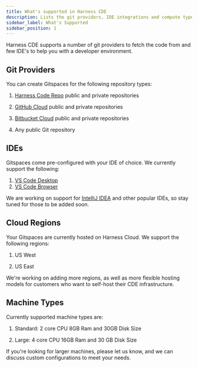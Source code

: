 ```yaml
---
title: What's supported in Harness CDE
description: Lists the git providers, IDE integrations and compute types supported in IDP.
sidebar_label: What's Supported
sidebar_position: 1
---
```


Harness CDE supports a number of git providers to fetch the code from and few IDE's to help you with a developer environment. 

## Git Providers 

You can create Gitspaces for the following repository types:

1. [Harness Code Repo](https://developer.harness.io/docs/code-repository) public and private repositories

2. [GitHub Cloud](https://github.com/) public and private repositories

3. [Bitbucket Cloud](https://bitbucket.org/) public and private repositories

4. Any public Git repository 

## IDEs 

Gitspaces come pre-configured with your IDE of choice. We currently support the following:

1. [VS Code Desktop](https://code.visualstudio.com/)
2. [VS Code Browser](https://code.visualstudio.com/docs/editor/vscode-web)

We are working on support for [IntelliJ IDEA](https://www.jetbrains.com/idea/) and other popular IDEs, so stay tuned for those to be added soon. 

## Cloud Regions

Your Gitspaces are currently hosted on Harness Cloud. We support the following regions:

1. US West

2. US East

We're working on adding more regions, as well as more flexible hosting models for customers who want to self-host their CDE infrastructure.

## Machine Types

Currently supported machine types are:

1. Standard: 2 core CPU 8GB Ram and 30GB Disk Size

2. Large: 4 core CPU 16GB Ram and 30 GB Disk Size 

If you're looking for larger machines, please let us know, and we can discuss custom configurations to meet your needs.
